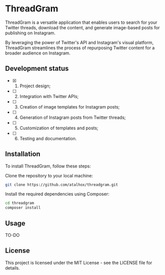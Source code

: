 # ThreadGram
ThreadGram is a versatile application that enables users to search for your Twitter threads, download the content, and generate image-based posts for publishing on Instagram. 

By leveraging the power of Twitter's API and Instagram's visual platform, ThreadGram streamlines the process of repurposing Twitter content for a broader audience on Instagram. 

## Development status

- [X] 1. Project design;
- [ ] 2. Integration with Twitter APIs;
- [ ] 3. Creation of image templates for Instagram posts;
- [ ] 4. Generation of Instagram posts from Twitter threads;
- [ ] 5. Customization of templates and posts;
- [ ] 6. Testing and documentation.

## Installation
To install ThreadGram, follow these steps:

Clone the repository to your local machine:

```bash
git clone https://github.com/atalhox/threadgram.git
```
Install the required dependencies using Composer:

```bash
cd threadgram
composer install
```

## Usage
TO-DO

## License
This project is licensed under the MIT License - see the LICENSE file for details.